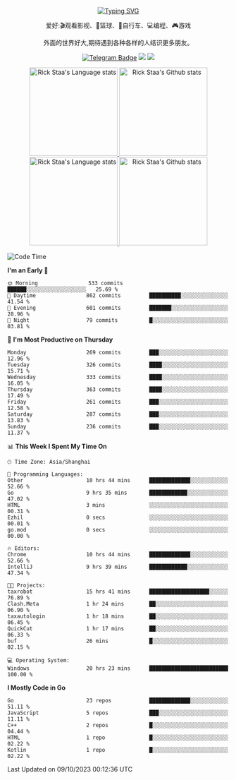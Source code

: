 <div align="center"> 

[![Typing SVG](https://readme-typing-svg.herokuapp.com?size=25&duration=2500&color=eeeeee&vCenter=true&width=200&height=40&lines=Hi+there+%F0%9F%91%8B%F0%9F%8F%BB;I'm+DanBai)](https://git.io/typing-svg)

爱好:🎬观看影视、🏀篮球、🚴自行车、💻编程、🎮游戏

外面的世界好大,期待遇到各种各样的人结识更多朋友。

[![Telegram Badge](https://img.shields.io/badge/-Telegram-blue?style=flat&logo=Telegram&logoColor=white)](https://t.me/danbai9420) 
[![](https://img.shields.io/badge/-Blog-brightgreen?style=flat&logo=Blogger&logoColor=white)](https://p00q.cn)
[![](https://img.shields.io/badge/-Email-red?style=flat&logo=Mail.Ru&logoColor=white)](mailto:danbai@88.com)
</div>

<!-- Light Mode -->
<div align="center"> 
<a href="https://github.com/anuraghazra/github-readme-stats#gh-light-mode-only">
<img height=200 src="https://github-readme-stats.vercel.app/api/top-langs/?username=danbai225&layout=compact&langs_count=10&hide_border=1&role=OWNER,COLLABORATOR#gh-light-mode-only" alt="Rick Staa's Language stats" />
</a>
<a href="https://github.com/anuraghazra/github-readme-stats#gh-light-mode-only">
<img height=200 src="https://github-readme-stats.vercel.app/api?username=danbai225&show_icons=true&count_private=true&line_height=28&hide_border=1&include_all_commits=true&card_width=450&role=OWNER,COLLABORATOR&exclude_repo=github-readme-stats#gh-light-mode-only" alt="Rick Staa's Github stats" />
</a>
</div>

<!-- Dark Mode -->
<div align="center"> 
<a href="https://github.com/anuraghazra/github-readme-stats#gh-dark-mode-only">
<img height=200 src="https://github-readme-stats.vercel.app/api/top-langs/?username=danbai225&layout=compact&langs_count=10&hide_border=1&role=OWNER,COLLABORATOR&theme=github_dark#gh-dark-mode-only" alt="Rick Staa's Language stats" />
</a>
<a href="https://github.com/anuraghazra/github-readme-stats#gh-dark-mode-only">
<img height=200 src="https://github-readme-stats.vercel.app/api?username=danbai225&show_icons=true&count_private=true&line_height=28&hide_border=1&include_all_commits=true&card_width=450&role=OWNER,COLLABORATOR&exclude_repo=github-readme-stats&theme=github_dark#gh-dark-mode-only" alt="Rick Staa's Github stats" />
</a>
</div>

<!--START_SECTION:waka-->
![Code Time](http://img.shields.io/badge/Code%20Time-1%2C223%20hrs%2021%20mins-blue)

**I'm an Early 🐤** 

```text
🌞 Morning                533 commits         ██████░░░░░░░░░░░░░░░░░░░   25.69 % 
🌆 Daytime                862 commits         ██████████░░░░░░░░░░░░░░░   41.54 % 
🌃 Evening                601 commits         ███████░░░░░░░░░░░░░░░░░░   28.96 % 
🌙 Night                  79 commits          █░░░░░░░░░░░░░░░░░░░░░░░░   03.81 % 
```
📅 **I'm Most Productive on Thursday** 

```text
Monday                   269 commits         ███░░░░░░░░░░░░░░░░░░░░░░   12.96 % 
Tuesday                  326 commits         ████░░░░░░░░░░░░░░░░░░░░░   15.71 % 
Wednesday                333 commits         ████░░░░░░░░░░░░░░░░░░░░░   16.05 % 
Thursday                 363 commits         ████░░░░░░░░░░░░░░░░░░░░░   17.49 % 
Friday                   261 commits         ███░░░░░░░░░░░░░░░░░░░░░░   12.58 % 
Saturday                 287 commits         ███░░░░░░░░░░░░░░░░░░░░░░   13.83 % 
Sunday                   236 commits         ███░░░░░░░░░░░░░░░░░░░░░░   11.37 % 
```


📊 **This Week I Spent My Time On** 

```text
🕑︎ Time Zone: Asia/Shanghai

💬 Programming Languages: 
Other                    10 hrs 44 mins      █████████████░░░░░░░░░░░░   52.66 % 
Go                       9 hrs 35 mins       ████████████░░░░░░░░░░░░░   47.02 % 
HTML                     3 mins              ░░░░░░░░░░░░░░░░░░░░░░░░░   00.31 % 
Ezhil                    0 secs              ░░░░░░░░░░░░░░░░░░░░░░░░░   00.01 % 
go.mod                   0 secs              ░░░░░░░░░░░░░░░░░░░░░░░░░   00.00 % 

🔥 Editors: 
Chrome                   10 hrs 44 mins      █████████████░░░░░░░░░░░░   52.66 % 
IntelliJ                 9 hrs 39 mins       ████████████░░░░░░░░░░░░░   47.34 % 

🐱‍💻 Projects: 
taxrobot                 15 hrs 41 mins      ███████████████████░░░░░░   76.89 % 
Clash.Meta               1 hr 24 mins        ██░░░░░░░░░░░░░░░░░░░░░░░   06.90 % 
taxautologin             1 hr 18 mins        ██░░░░░░░░░░░░░░░░░░░░░░░   06.45 % 
QuickCut                 1 hr 17 mins        ██░░░░░░░░░░░░░░░░░░░░░░░   06.33 % 
buf                      26 mins             █░░░░░░░░░░░░░░░░░░░░░░░░   02.15 % 

💻 Operating System: 
Windows                  20 hrs 23 mins      █████████████████████████   100.00 % 
```

**I Mostly Code in Go** 

```text
Go                       23 repos            █████████████░░░░░░░░░░░░   51.11 % 
JavaScript               5 repos             ███░░░░░░░░░░░░░░░░░░░░░░   11.11 % 
C++                      2 repos             █░░░░░░░░░░░░░░░░░░░░░░░░   04.44 % 
HTML                     1 repo              █░░░░░░░░░░░░░░░░░░░░░░░░   02.22 % 
Kotlin                   1 repo              █░░░░░░░░░░░░░░░░░░░░░░░░   02.22 % 
```




 Last Updated on 09/10/2023 00:12:36 UTC
<!--END_SECTION:waka-->
